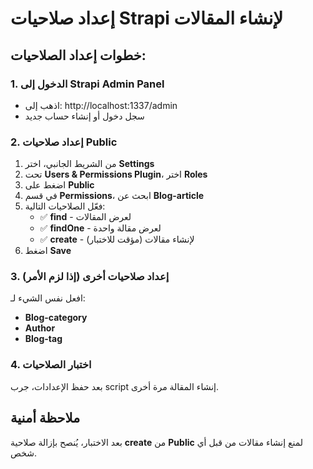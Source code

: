 # إعداد صلاحيات Strapi لإنشاء المقالات

## خطوات إعداد الصلاحيات:

### 1. الدخول إلى Strapi Admin Panel
- اذهب إلى: http://localhost:1337/admin
- سجل دخول أو إنشاء حساب جديد

### 2. إعداد صلاحيات Public
1. من الشريط الجانبي، اختر **Settings**
2. تحت **Users & Permissions Plugin**، اختر **Roles**
3. اضغط على **Public**
4. في قسم **Permissions**، ابحث عن **Blog-article**
5. فعّل الصلاحيات التالية:
   - ✅ **find** - لعرض المقالات
   - ✅ **findOne** - لعرض مقالة واحدة
   - ✅ **create** - لإنشاء مقالات (مؤقت للاختبار)
6. اضغط **Save**

### 3. إعداد صلاحيات أخرى (إذا لزم الأمر)
افعل نفس الشيء لـ:
- **Blog-category**
- **Author** 
- **Blog-tag**

### 4. اختبار الصلاحيات
بعد حفظ الإعدادات، جرب script إنشاء المقالة مرة أخرى.

## ملاحظة أمنية
بعد الاختبار، يُنصح بإزالة صلاحية **create** من **Public** لمنع إنشاء مقالات من قبل أي شخص.
